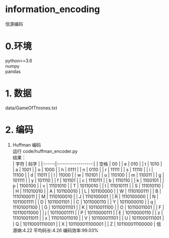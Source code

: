 # information_encoding
信源编码
# 0.环境
python>=3.6<br/>
numpy<br/>
pandas<br/>
# 1. 数据
data/GameOfThrones.txt<br/>
# 2. 编码
1. Huffman 编码 <br/>
运行 code/huffman_encoder.py <br/>
结果：<br/>
| 字符 | 码字 |
|:-----:|:-----------------:|
| 空格 | 00 |
| e | 010 |
| t | 1010 |
| a | 1001 |
| o | 1000 |
| h | 0111 |
| n | 0110 |
| r | 11111 |
| s | 11110 |
| i | 11100 |
| d | 11011 |
| l | 11000 |
| w | 110101 |
| u | 110100 |
| m | 110011 |
| g | 101111 |
| y | 101110 |
| f | 101101 |
| c | 1110111 |
| b | 1110110 |
| k | 1100101 |
| p | 1100100 |
| v | 11101010 |
| T | 10110010 |
| I | 111010111 |
| S | 111010110 |
| H | 111010010 |
| A | 101100010 |
| L | 101100000 |
| W | 1110100111 |
| B | 1110100011 |
| M | 1110100010 |
| J | 1110100001 |
| R | 1110100000 |
| N | 1011001111 |
| D | 1011001101 |
| C | 1011000110 |
| Y | 1011000010 |
| q | 11101001100 |
| G | 10110011101 |
| K | 10110011100 |
| O | 10110011001 |
| F | 10110011000 |
| j | 10110001111 |
| P | 10110000111 |
| E | 10110000110 |
| z | 111010011011 |
| x | 111010011010 |
| V | 101100011101 |
| U | 1011000111001 |
| Q | 10110001110001 |
| X | 101100011100001 |
| Z | 101100011100000 |
信源熵:4.22
平均码长:4.26
编码效率:99.03%